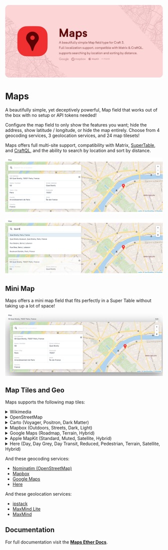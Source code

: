 ![Maps](./resources/imgs/map-banner.jpg)

# Maps

A beautifully simple, yet deceptively powerful, Map field that works out of the 
box with no setup or API tokens needed! 

Configure the map field to only show the features you want; hide the address, 
show latitude / longitude, or hide the map entirely. Choose from 4 geocoding 
services, 3 geolocation services, and 24 map tilesets!

Maps offers full multi-site support, compatibility with Matrix, 
[SuperTable](https://verbb.io/craft-plugins/super-table/features), and 
[CraftQL](https://plugins.craftcms.com/craftql), and the ability to search by 
location and sort by distance.

![Maps Field](./resources/imgs/normal.png)

![Searching](./resources/imgs/normal-searching.png)

## Mini Map

Maps offers a mini map field that fits perfectly in a Super Table without 
taking up a lot of space!

![Mini](./resources/imgs/mini.png)

## Map Tiles and Geo

Maps supports the following map tiles:

<details>
  <summary>Wikimedia</summary>

  [Wikimedia](https://foundation.wikimedia.org/wiki/Maps_Terms_of_Use) | | | 
  --- | --- | ---  
  ![Wikimedia](./resources/imgs/tilesets/wikimedia.png) | <img src="data:image/svg+xml;charset=utf-8,%3Csvg%20xmlns%3D%27http%3A%2F%2Fwww.w3.org%2F2000%2Fsvg%27%20width%3D%27400%27%20height%3D%27400%27%20style%3D%27background%3Atransparent%27%2F%3E" /> | <img src="data:image/svg+xml;charset=utf-8,%3Csvg%20xmlns%3D%27http%3A%2F%2Fwww.w3.org%2F2000%2Fsvg%27%20width%3D%27400%27%20height%3D%27400%27%20style%3D%27background%3Atransparent%27%2F%3E" />
  Wikimedia | | 
</details>
<details>
  <summary>OpenStreetMap</summary>
  
  [OpenStreetMap](https://www.openstreetmap.org) | | | 
  --- | --- | ---
  ![OpenStreetMap](./resources/imgs/tilesets/openstreetmap.png) | <img src="data:image/svg+xml;charset=utf-8,%3Csvg%20xmlns%3D%27http%3A%2F%2Fwww.w3.org%2F2000%2Fsvg%27%20width%3D%27400%27%20height%3D%27400%27%20style%3D%27background%3Atransparent%27%2F%3E" /> | <img src="data:image/svg+xml;charset=utf-8,%3Csvg%20xmlns%3D%27http%3A%2F%2Fwww.w3.org%2F2000%2Fsvg%27%20width%3D%27400%27%20height%3D%27400%27%20style%3D%27background%3Atransparent%27%2F%3E" />
  OpenStreetMap | | 
</details>
<details>
  <summary>Carto (Voyager, Positron, Dark Matter)</summary>
 
  [Carto](https://carto.com/location-data-services/basemaps/) | | | 
  --- | --- | ---
  ![Carto Voyager](./resources/imgs/tilesets/carto-rastertiles-voyager.png) | ![Carto Positron](./resources/imgs/tilesets/carto-light_all.png) | ![Carto Dark Matter](./resources/imgs/tilesets/carto-dark_all.png)
  Voyager | Positron | Dark Matter
</details>
<details>
  <summary>Mapbox (Outdoors, Streets, Dark, Light)</summary>

  [Mapbox](https://www.mapbox.com) | | | 
  --- | --- | ---  
  ![Mapbox Outdoors](./resources/imgs/tilesets/mapbox-outdoors.png) | ![Mapbox Streets](./resources/imgs/tilesets/mapbox-streets.png) | ![Mapbox Dark](./resources/imgs/tilesets/mapbox-dark.png)
  Outdoors | Streets | Dark
  ![Mapbox Light](./resources/imgs/tilesets/mapbox-light.png) | |
  Light | |
</details>
<details>
  <summary>Google Maps (Roadmap, Terrain, Hybrid)</summary>

  [Google Maps](https://www.google.com/maps) | | | 
  --- | --- | ---  
  ![Google Roadmap](./resources/imgs/tilesets/google-roadmap.png) | ![Google Terrain](./resources/imgs/tilesets/google-terrain.png) | ![Google Hybrid](./resources/imgs/tilesets/google-hybrid.png)
  Roadmap | Terrain | Hybrid
</details>
<details>
  <summary>Apple MapKit (Standard, Muted, Satellite, Hybrid)</summary>

  [Apple MapKit](https://developer.apple.com/maps/mapkitjs/) | | | 
  --- | --- | ---  
  ![MapKit Standard](./resources/imgs/tilesets/mapkit-standard.png) | ![MapKit Muted](./resources/imgs/tilesets/mapkit-muted.png) | ![MapKit Satellite](./resources/imgs/tilesets/mapkit-satellite.png)
  Standard | Muted | Satellite
  ![MapKit Hybrid](./resources/imgs/tilesets/mapkit-hybrid.png) | |
  Hybrid | |  
</details>
<details>
  <summary>Here (Day, Day Grey, Day Transit, Reduced, Pedestrian, Terrain, Satellite, Hybrid)</summary>
  
  [Here](https://www.here.com/) | | | 
  --- | --- | ---
  ![Here Day](./resources/imgs/tilesets/here-normal-day.png) | ![Here Day Grey](./resources/imgs/tilesets/here-normal-day-grey.png) | ![Here Day Transit](./resources/imgs/tilesets/here-normal-day-transit.png)
  Day | Day Grey | Day Transit
  ![Here Reduced](./resources/imgs/tilesets/here-reduced-day.png) | ![Here Pedestrian](./resources/imgs/tilesets/here-pedestrian-day.png) | ![Here Terrain](./resources/imgs/tilesets/here-terrain-day.png)
  Reduced | Pedestrian | Terrain
  ![Here Satellite](./resources/imgs/tilesets/here-satellite-day.png) | ![Here Hybrid](./resources/imgs/tilesets/here-hybrid-day.png) |
  Satellite | Hybrid |
</details>

  
And these geocoding services:

- [Nominatim (OpenStreetMap)](https://nominatim.openstreetmap.org/)
- [Mapbox](https://www.mapbox.com/)
- [Google Maps](https://www.google.com/maps)
- [Here](https://www.here.com/)

And these geolocation services:
- [ipstack](https://ipstack.com/)
- [MaxMind Lite](https://dev.maxmind.com/geoip/geoip2/geolite2/)
- [MaxMind](https://maxmind.com/)

## Documentation
For full documentation visit the 
**[Maps Ether Docs](https://docs.ethercreative.co.uk/maps)**.
